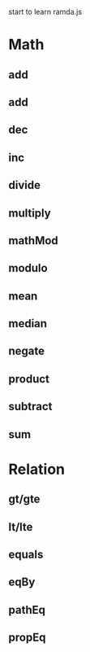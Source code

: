 start to learn ramda.js
# Math
## add
## add
## dec
## inc
## divide
## multiply
## mathMod
## modulo
## mean
## median
## negate
## product
## subtract
## sum

# Relation
## gt/gte
## lt/lte
## equals
## eqBy
## pathEq
## propEq